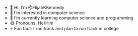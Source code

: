 - 👋 Hi, I’m @ElijahKKennedy
- 👀 I’m interested in computer science
- 🌱 I’m currently learning computer science and programming
- 😄 Pronouns: He/Him
- ⚡ Fun fact: I run track and plan to run track in college

<!---
ElijahKKennedy/ElijahKKennedy is a ✨ special ✨ repository because its `README.md` (this file) appears on your GitHub profile.
You can click the Preview link to take a look at your changes.
--->
